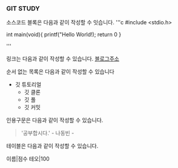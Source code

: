 ### GIT STUDY

소스코드 블록은 다음과 같이 작성할 수 잇습니다.
'''c
#include <stdio.h>

int main(void){
  printf("Hello World!);
  return 0
}

'''

링크는 다음과 같이 작성할 수 있습니다.
[블로그주소](https://blog.naver.com/ndb796)


순서 없는 목록은 다음과 같이 작성할 수 있습니다
* 깃 튜토리얼
  * 깃 클론
  * 깃 풀
  * 깃 커밋
 
인용구문은 다음과 같이 작성할 수 있습니다.
> '공부합시다.' - 나동빈 -

테이블은 다음과 같이 작성할 수 있습니다.

이름|점수
테오|100


